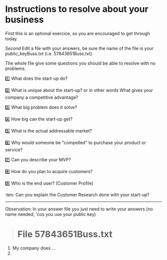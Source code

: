 Instructions to resolve about your business
===========================================

*First* this is an optional exercice, so you are encouraged to get through today.

*Second* Edit a file with your answers, be sure the name of the file is your public_keyBuss.txt (i.e. 57843651Buss.txt)


The whole file give some questions you should be able to resolve with no problems. 

:one: What does the start-up do?

:two: What is unique about the start-up? or in other words What gives your company a competitive advantage?

:three: What big problem does it solve?

:four: How big can the start-up get?

:five: What is the actual addressable market?

:six: Why would someone be "compelled" to purchase your product or service?

:seven: Can you describe your MVP?

:eight: How do you plan to acquire customers? 

:nine:  Who is the end user? (Customer Profile)

:ten: Can you explain the Customer Research done with your start-up?


----

Observation: In your answer file you just need to write your answers (no name needed, 'cos you use your public key)

> # File 57843651Buss.txt
1. My company does ...
2. 


